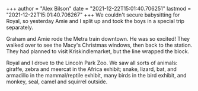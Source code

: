 +++
author = "Alex Bilson"
date = "2021-12-22T15:01:40.706251"
lastmod = "2021-12-22T15:01:40.706267"
+++
We couldn't secure babysitting for Royal, so yesterday Amie and I split up and took the boys in a special trip separately.

Graham and Amie rode the Metra train downtown. He was so excited! They walked over to see the Macy's Christmas windows, then back to the station. They had planned to visit Kriskindlemarket, but the line wrapped the block.

Royal and I drove to the Lincoln Park Zoo. We saw all sorts of animals: giraffe, zebra and meercat in the Africa exhibit; snake, lizard, bat, and armadillo in the mammal/reptile exhibit, many birds in the bird exhibit, and monkey, seal, camel and squirrel outside.